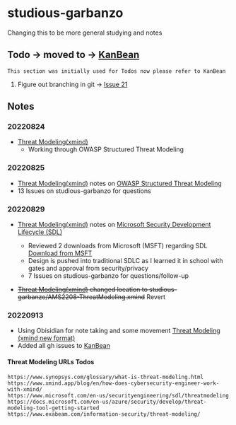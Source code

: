 # studious-garbanzo
Changing this to be more general studying and notes

## Todo -> moved to -> [KanBean](KanBean.md)
```
This section was initially used for Todos now please refer to KanBean
```
1. Figure out branching in git -> [Issue 21 ](obsidian://shell-commands/?vault=studious-garbanzo&execute=262pfp9ome&_gh_repo1=rra-dev/studious-garbanzo&_gh_issue9=1)


## Notes

### 20220824
 - [Threat Modeling(xmind)](/../AMS2208-ThreatModeling.xmind)
    - Working through OWASP Structured Threat Modeling

### 20220825
 - [Threat Modeling(xmind)](/../AMS2208-ThreatModeling.xmind) notes on
[OWASP Structured Threat Modeling](https://owasp.org/www-community/Threat_Modeling_Process)
 - 13 Issues on studious-garbanzo for questions

### 20220829
 - [Threat Modeling(xmind)](/../AMS2208-ThreatModeling.xmind) notes on [Microsoft Security Development Lifecycle (SDL)](https://www.microsoft.com/en-us/securityengineering/sdl)
    - Reviewed 2 downloads from Microsoft (MSFT) regarding SDL
        [Download from MSFT](https://go.microsoft.com/?linkid=9708425)
    - Design is pushed into traditional SDLC as I learned it in school with gates and approval from security/privacy
    - 7 Issues on studious-garbanzo for questions/follow-up


 - ~~[Threat Modeling(xmind)](/../AMS2208-ThreatModeling.xmind) changed location to studious-garbanzo/AMS2208-ThreatModeling.xmind~~ Revert

### 20220913
- Using Obisidian for note taking and some movement
[Threat Modeling (xmind new format)](obsidian://shell-commands/?vault=studious-garbanzo&execute=0lncanifcf&_xmind5=/home/renn/Documents/AMS2208-ThreatModeling.xmind)
- Added all gh issues to [KanBean](KanBean.md)

#### Threat Modeling URLs Todos
```
https://www.synopsys.com/glossary/what-is-threat-modeling.html
https://www.xmind.app/blog/en/how-does-cybersecurity-engineer-work-with-xmind/
https://www.microsoft.com/en-us/securityengineering/sdl/threatmodeling
https://docs.microsoft.com/en-us/azure/security/develop/threat-modeling-tool-getting-started
https://www.exabeam.com/information-security/threat-modeling/
```


